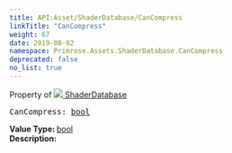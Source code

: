 ```yaml
---
title: API:Asset/ShaderDatabase/CanCompress
linkTitle: "CanCompress"
weight: 67
date: 2019-08-02
namespace: Primrose.Assets.ShaderDatabase.CanCompress
deprecated: false
no_list: true
---
```

Property of <a href="/docs/api-reference/Class/ShaderDatabase"><img src="/icons/silk/default.png"/>&nbsp;ShaderDatabase</a>
<pre class="method-declaration">
CanCompress: <a class="type" href="/docs/api-reference/System/Primitives#boolean">bool</a></pre>
<b>Value Type: </b>
<a class="type" href="/docs/api-reference/System/Primitives#boolean">bool</a>
<br/>
<b>Description: </b>